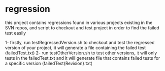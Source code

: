 # regression
this project contains regressions found in various projects existing in the SVN repos, and script to checkout and test project in order to find the failed test easily

1- firstly, run testRegressedVersion.sh to checkout and test the regressed version of your project, it will generate a file containing the failed test (failedTest.txt)
2- run testOtherVersion.sh to test other versions, it will only tests in the failedTest.txt and it will generate file that contains failed tests for a specific version (failedTest{Revision}.txt)


